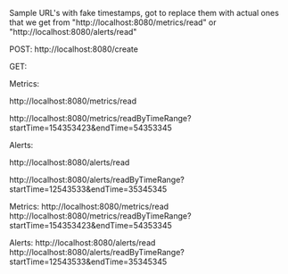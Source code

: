Sample URL's with fake timestamps, got to replace them with actual ones that we get from
"http://localhost:8080/metrics/read" or "http://localhost:8080/alerts/read"

POST:
http://localhost:8080/create

GET:

Metrics:

http://localhost:8080/metrics/read

http://localhost:8080/metrics/readByTimeRange?startTime=154353423&endTime=54353345



Alerts:

http://localhost:8080/alerts/read

http://localhost:8080/alerts/readByTimeRange?startTime=12543533&endTime=35345345

Metrics:
http://localhost:8080/metrics/read
http://localhost:8080/metrics/readByTimeRange?startTime=154353423&endTime=54353345

Alerts:
http://localhost:8080/alerts/read
http://localhost:8080/alerts/readByTimeRange?startTime=12543533&endTime=35345345
